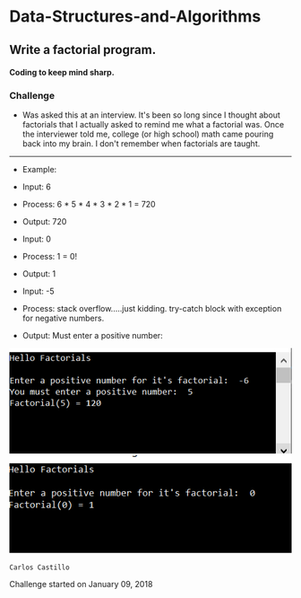 # Data-Structures-and-Algorithms

## Write a factorial program.

#### Coding to keep mind sharp.

### Challenge
* Was asked this at an interview.  It's been so long since I thought about factorials that I actually asked to remind me what a factorial was.  Once the interviewer told me, college (or high school) math came pouring back into my brain.  I don't remember when factorials are taught.

******************************************************************************************************

* Example:  
- Input: 6
- Process:  6 * 5 * 4 * 3 * 2 * 1 = 720
- Output: 720

- Input: 0
- Process:  1 = 0!
- Output: 1

- Input: -5
- Process:  stack overflow.....just kidding.  try-catch block with exception for negative numbers.
- Output: Must enter a positive number:  


![](../../assets/Factorial1.PNG?raw=true)
![](../../assets/Factorial2.PNG?raw=true)

```
Carlos Castillo
```
Challenge started on January 09, 2018